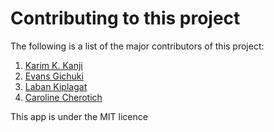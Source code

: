 # Contributing to this project
The following is a list of the major contributors of this project:
1. [Karim K. Kanji](https://github.com/kanji-karanja)
2. [Evans Gichuki](https://github.com/evans123456)
3. [Laban Kiplagat](https;//github.com/labohkip81)
4. [Caroline Cherotich](https://github.com/cherotich)

This app is under the MIT licence